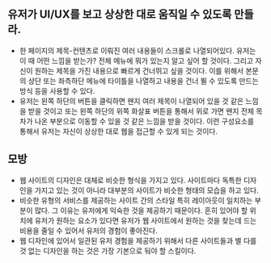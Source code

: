 ## 유저가 UI/UX를 보고 상상한 대로 움직일 수 있도록 만들라.
- 한 페이지의 제목-컨텐츠로 이뤄진 여러 내용들이 스크롤로 나열되어있다. 유저는 이 때 어떤 느낌을 받는가? 전체 메뉴에 뭐가 있는지 알고 싶어 할 것이다. 그리고 자신이 원하는 제목을 가진 내용으로 빠르게 건너뛰고 싶을 것이다. 이를 위해서 본문의 상단 또는 좌측하단 메뉴에 타이틀을 나열하고 내용을 건너 뛸 수 있도록 만드는 방식 등을 사용할 수 있다.
- 유저는 왼쪽 하단의 버튼을 클릭하면 왠지 여러 제목이 나열되어 있을 것 같은 느낌을 받을 것이고 또는 왼쪽 하단의 위쪽 화살표 버튼을 통해서 위로 가면 왠지 전체 목차가 나온 부분으로 이동할 수 있을 것 같은 느낌을 받을 것이다. 이런 구성요소를 통해서 유저는 자신이 상상한 대로 웹을 접근할 수 있게 되는 것이다.

## 모방
- 웹 사이트의 디자인은 대체로 비슷한 형식을 가지고 있다. 사이트마다 독특한 디자인을 가지고 있는 것이 아니라 대부분의 사이트가 비슷한 형태의 모습을 하고 있다.
- 비슷한 유형의 서비스를 제공하는 사이트 간의 스타일 특히 레이아웃이 일치하는 부분이 많다. 그 이유는 유저에게 익숙한 것을 제공하기 때문이다. 흔히 있어야 할 위치에 유저가 원하는 요소가 있다면 유저가 웹 사이트에서 원하는 것을 찾는데 드는 비용을 줄일 수 있어서 유저의 경험이 좋아진다.
- 웹 디자인에 있어서 일관된 유저 경험을 제공하기 위해서 다른 사이트들과 별 다를 것 없는 디자인을 하는 것은 가장 기본으로 둬야 할 스킬이다.
